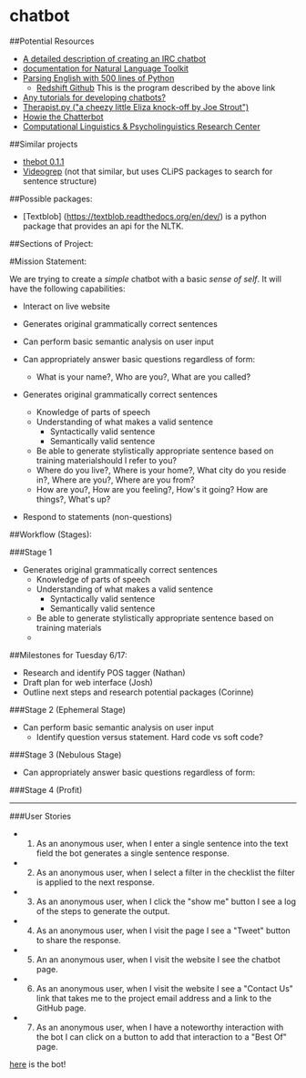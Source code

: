 chatbot
=======


##Potential Resources

   * [A detailed description of creating an IRC chatbot](http://eflorenzano.com/blog/2008/11/17/writing-markov-chain-irc-bot-twisted-and-python/)
   * [documentation for Natural Language Toolkit](http://www.nltk.org/)
   * [Parsing English with 500 lines of Python](https://honnibal.wordpress.com/2013/12/18/a-simple-fast-algorithm-for-natural-language-dependency-parsing/)
     * [Redshift Github](https://github.com/syllog1sm/redshift) This is the program described by the above link
   * [Any tutorials for developing chatbots?](http://stackoverflow.com/questions/9706769/any-tutorials-for-developing-chatbots)
   * [Therapist.py ("a cheezy little Eliza knock-off by Joe Strout")](http://www.strout.net/info/coding/python/ai/therapist.py)
   * [Howie the Chatterbot](http://howie.sourceforge.net/)
   * [Computational Linguistics & Psycholinguistics Research Center](http://www.clips.ua.ac.be/)

##Similar projects
* [thebot 0.1.1](https://github.com/svetlyak40wt/thebot)
* [Videogrep](http://lav.io/2014/06/videogrep-automatic-supercuts-with-python/) (not that similar, but uses CLiPS packages to search for sentence structure)

##Possible packages:
   
* [Textblob] (https://textblob.readthedocs.org/en/dev/) is a python package that provides an api for the NLTK. 


##Sections of Project:

#Mission Statement:

We are trying to create a *simple* chatbot with a basic *sense of self*. It will have the following capabilities:

* Interact on live website

* Generates original grammatically correct sentences

* Can perform basic semantic analysis on user input
 
* Can appropriately answer basic questions regardless of form:
  * What is your name?, Who are you?, What are you called?
  
* Generates original grammatically correct sentences
  * Knowledge of parts of speech
  * Understanding of what makes a valid sentence
    * Syntactically valid sentence
    * Semantically valid sentence
  * Be able to generate stylistically appropriate sentence based on training materialshould I refer to you?
  * Where do you live?, Where is your home?, What city do you reside in?, Where are you?, Where are you from?
  * How are you?, How are you feeling?, How's it going? How are things?, What's up?
* Respond to statements (non-questions)


##Workflow (Stages):
 
###Stage 1
* Generates original grammatically correct sentences
  * Knowledge of parts of speech
  * Understanding of what makes a valid sentence
    * Syntactically valid sentence
    * Semantically valid sentence
  * Be able to generate stylistically appropriate sentence based on training materials
  * 

##Milestones for Tuesday 6/17:

* Research and identify POS tagger (Nathan)
* Draft plan for web interface (Josh)
* Outline next steps and research potential packages (Corinne)


###Stage 2 (Ephemeral Stage)
* Can perform basic semantic analysis on user input
  * Identify question versus statement. Hard code vs soft code?

###Stage 3 (Nebulous Stage)
* Can appropriately answer basic questions regardless of form:

###Stage 4 (Profit)


****************

###User Stories

 * 1) As an anonymous user, when I enter a single sentence into the text field the bot generates a single sentence response. 
 * 2) As an anonymous user, when I select a filter in the checklist the filter is applied to the next response. 
 * 3) As an anonymous user, when I click the "show me" button I see a log of the steps to generate the output. 
 * 4) As an anonymous user, when I visit the page I see a "Tweet" button to share the response. 
 * 5) An an anonymous user, when I visit the website I see the chatbot page. 
 * 6) As an anonymous user, when I visit the website I see a "Contact Us" link that takes me to the project email address and a link to the GitHub page. 
 * 7) As an anonymous user, when I have a noteworthy interaction with the bot I can click on a button to add that interaction to a "Best Of" page. 



[here](http://ec2-54-186-154-203.us-west-2.compute.amazonaws.com/) is the bot!









